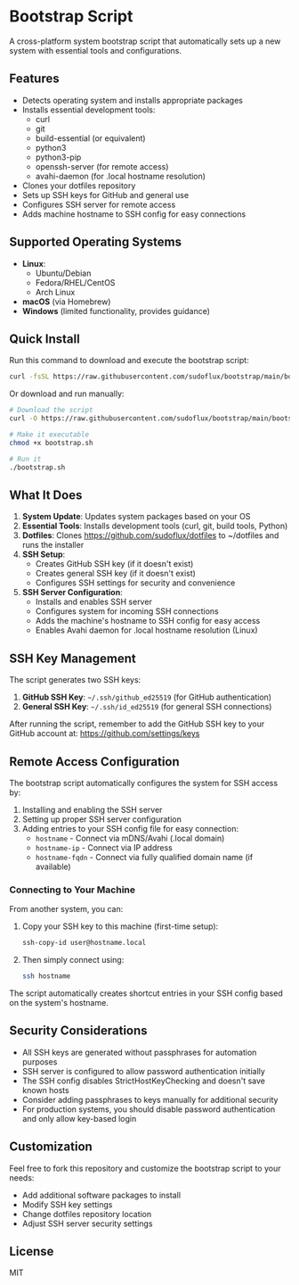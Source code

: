 # Bootstrap Script

A cross-platform system bootstrap script that automatically sets up a new system with essential tools and configurations.

## Features

- Detects operating system and installs appropriate packages
- Installs essential development tools:
  - curl
  - git
  - build-essential (or equivalent)
  - python3
  - python3-pip
  - openssh-server (for remote access)
  - avahi-daemon (for .local hostname resolution)
- Clones your dotfiles repository
- Sets up SSH keys for GitHub and general use
- Configures SSH server for remote access
- Adds machine hostname to SSH config for easy connections

## Supported Operating Systems

- **Linux**:
  - Ubuntu/Debian
  - Fedora/RHEL/CentOS
  - Arch Linux
- **macOS** (via Homebrew)
- **Windows** (limited functionality, provides guidance)

## Quick Install

Run this command to download and execute the bootstrap script:

```bash
curl -fsSL https://raw.githubusercontent.com/sudoflux/bootstrap/main/bootstrap.sh | bash
```

Or download and run manually:

```bash
# Download the script
curl -O https://raw.githubusercontent.com/sudoflux/bootstrap/main/bootstrap.sh

# Make it executable
chmod +x bootstrap.sh

# Run it
./bootstrap.sh
```

## What It Does

1. **System Update**: Updates system packages based on your OS
2. **Essential Tools**: Installs development tools (curl, git, build tools, Python)
3. **Dotfiles**: Clones https://github.com/sudoflux/dotfiles to ~/dotfiles and runs the installer
4. **SSH Setup**:
   - Creates GitHub SSH key (if it doesn't exist)
   - Creates general SSH key (if it doesn't exist)
   - Configures SSH settings for security and convenience
5. **SSH Server Configuration**:
   - Installs and enables SSH server
   - Configures system for incoming SSH connections
   - Adds the machine's hostname to SSH config for easy access
   - Enables Avahi daemon for .local hostname resolution (Linux)

## SSH Key Management

The script generates two SSH keys:

1. **GitHub SSH Key**: `~/.ssh/github_ed25519` (for GitHub authentication)
2. **General SSH Key**: `~/.ssh/id_ed25519` (for general SSH connections)

After running the script, remember to add the GitHub SSH key to your GitHub account at: https://github.com/settings/keys

## Remote Access Configuration

The bootstrap script automatically configures the system for SSH access by:

1. Installing and enabling the SSH server
2. Setting up proper SSH server configuration
3. Adding entries to your SSH config file for easy connection:
   - `hostname` - Connect via mDNS/Avahi (.local domain)
   - `hostname-ip` - Connect via IP address
   - `hostname-fqdn` - Connect via fully qualified domain name (if available)

### Connecting to Your Machine

From another system, you can:

1. Copy your SSH key to this machine (first-time setup):
   ```bash
   ssh-copy-id user@hostname.local
   ```

2. Then simply connect using:
   ```bash
   ssh hostname
   ```

The script automatically creates shortcut entries in your SSH config based on the system's hostname.

## Security Considerations

- All SSH keys are generated without passphrases for automation purposes
- SSH server is configured to allow password authentication initially
- The SSH config disables StrictHostKeyChecking and doesn't save known hosts
- Consider adding passphrases to keys manually for additional security
- For production systems, you should disable password authentication and only allow key-based login

## Customization

Feel free to fork this repository and customize the bootstrap script to your needs:

- Add additional software packages to install
- Modify SSH key settings
- Change dotfiles repository location
- Adjust SSH server security settings

## License

MIT
